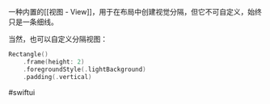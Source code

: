 一种内置的[[视图 - View]]，用于在布局中创建视觉分隔，但它不可自定义，始终只是一条细线。

当然，也可以自定义分隔视图：

```swift
Rectangle()
    .frame(height: 2)
    .foregroundStyle(.lightBackground)
    .padding(.vertical)
```

#swiftui 